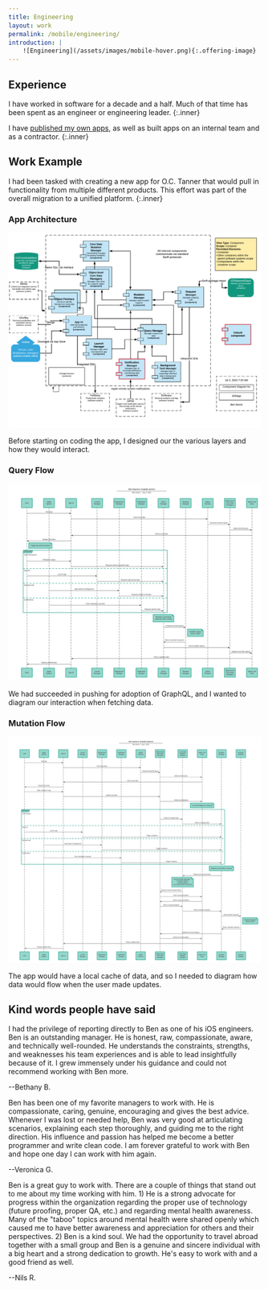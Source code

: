 ```yaml
---
title: Engineering
layout: work
permalink: /mobile/engineering/
introduction: |
    ![Engineering](/assets/images/mobile-hover.png){:.offering-image}
---
```


## Experience

I have worked in software for a decade and a half. Much of that time has been spent as an engineer or engineering leader.
{:.inner}

I have [published my own apps](/apps/), as well as built apps on an internal team and as a contractor.
{:.inner}


## Work Example

I had been tasked with creating a new app for O.C. Tanner that would pull in functionality from multiple different products. This effort was part of the overall migration to a unified platform.
{:.inner}

<div class="entries-grid">
    <div class="entry">
        <h3 class="entry-title">App Architecture</h3>
        <img src="/assets/images/architecture-diagram.png" class="entry-image" alt="Architecture diagram">
        <p class="entry-excerpt">Before starting on coding the app, I designed our the various layers and how they would interact.</p>
    </div>
    <div class="entry">
        <h3 class="entry-title">Query Flow</h3>
        <img src="/assets/images/architecture-query-uml-diagram.png" class="entry-image" alt="Query UML Flow Diagram">
        <p class="entry-excerpt">We had succeeded in pushing for adoption of GraphQL, and I wanted to diagram our interaction when fetching data.</p>
    </div>
    <div class="entry">
        <h3 class="entry-title">Mutation Flow</h3>
        <img src="/assets/images/architecture-mutation-uml-diagram.png" class="entry-image" alt="Mutation UML Flow Diagram">
        <p class="entry-excerpt">The app would have a local cache of data, and so I needed to diagram how data would flow when the user made updates.</p>
    </div>
</div>


## Kind words people have said

<div class="entries-grid">
    <div class="entry">
        <p>I had the privilege of reporting directly to Ben as one of his iOS engineers. Ben is an outstanding manager. He is honest, raw, compassionate, aware, and technically well-rounded. He understands the constraints, strengths, and weaknesses his team experiences and is able to lead insightfully because of it. I grew immensely under his guidance and could not recommend working with Ben more. 
        </p>
        <p class="entry-meta">--Bethany B.</p>
    </div>
    <div class="entry">
        <p>Ben has been one of my favorite managers to work with. He is compassionate, caring, genuine, encouraging and gives the best advice. Whenever I was lost or needed help, Ben was very good at articulating scenarios, explaining each step thoroughly, and guiding me to the right direction. His influence and passion has helped me become a better programmer and write clean code. I am forever grateful to work with Ben and hope one day I can work with him again.</p>
        <p class="entry-meta">--Veronica G.</p>
    </div>
    <div class="entry">
        <p>Ben is a great guy to work with. There are a couple of things that stand out to me about my time working with him. 1) He is a strong advocate for progress within the organization regarding the proper use of technology (future proofing, proper QA, etc.) and regarding mental health awareness. Many of the "taboo" topics around mental health were shared openly which caused me to have better awareness and appreciation for others and their perspectives. 2) Ben is a kind soul. We had the opportunity to travel abroad together with a small group and Ben is a genuine and sincere individual with a big heart and a strong dedication to growth. He's easy to work with and a good friend as well.</p>
        <p class="entry-meta">--Nils R.</p>
    </div>        
</div>

